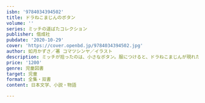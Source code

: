 ```yaml
---
isbn: '9784034394502'
title: ドラねこまじんのボタン
volume: ''
series: ミッチの道ばたコレクション
publisher: 偕成社
pubdate: '2020-10-29'
cover: 'https://cover.openbd.jp/9784034394502.jpg'
author: 如月かずさ／著 コマツシンヤ／イラスト
description: ミッチが拾ったのは、小さなボタン。服につけると、ドラねこまじんが現れた！　コレクションがふしぎをまきおこすシリーズ第2弾。
price: '1200'
genre: 児童図書
target: 児童
format: 全集・双書
content: 日本文学、小説・物語

---
```

